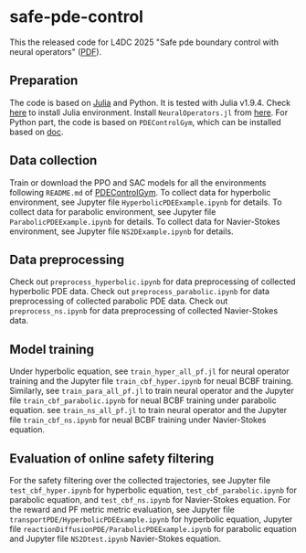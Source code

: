 # safe-pde-control
This the released code for L4DC 2025 "Safe pde boundary control with neural operators" ([PDF](https://arxiv.org/pdf/2411.15643)). 

## Preparation
The code is based on [Julia](https://julialang.org/) and Python. It is tested with Julia v1.9.4. Check [here](https://julialang.org/downloads/oldreleases/) to install Julia environment. Install `NeuralOperators.jl` from [here](https://docs.sciml.ai/NeuralOperators/stable/#Installation). For Python part, the code is based on `PDEControlGym`, which can be installed based on [doc](https://pdecontrolgym.readthedocs.io/en/latest/guide/install.html).

## Data collection
Train or download the PPO and SAC models for all the environments following `README.md` of [PDEControlGym](https://github.com/lukebhan/PDEControlGym).
To collect data for hyperbolic environment, see Jupyter file `HyperbolicPDEExample.ipynb` for details. To collect data for parabolic environment, see Jupyter file `ParabolicPDEExample.ipynb` for details. To collect data for Navier-Stokes environment, see Jupyter file `NS2DExample.ipynb` for details.

## Data preprocessing
Check out `preprocess_hyperbolic.ipynb` for data preprocessing of collected hyperbolic PDE data. Check out `preprocess_parabolic.ipynb` for data preprocessing of collected parabolic PDE data. Check out `preprocess_ns.ipynb` for data preprocessing of collected Navier-Stokes data. 

## Model training 
Under hyperbolic equation, see `train_hyper_all_pf.jl` for neural operator training and the Jupyter file `train_cbf_hyper.ipynb` for neual BCBF training. Similarly, see `train_para_all_pf.jl` to train neural operator and the Jupyter file `train_cbf_parabolic.ipynb` for neual BCBF training under parabolic equation. see `train_ns_all_pf.jl` to train neural operator and the Jupyter file `train_cbf_ns.ipynb` for neual BCBF training under Navier-Stokes equation. 


## Evaluation of online safety filtering
For the safety filtering over the collected trajectories, see Jupyter file `test_cbf_hyper.ipynb` for hyperbolic equation, `test_cbf_parabolic.ipynb` for parabolic equation, and `test_cbf_ns.ipynb` for Navier-Stokes equation. For the reward and PF metric metric evaluation, see Jupyter file `transportPDE/HyperbolicPDEExample.ipynb` for hyperbolic equation,  Jupyter file `reactionDiffusionPDE/ParabolicPDEExample.ipynb` for parabolic equation and Jupyter file `NS2Dtest.ipynb` Navier-Stokes equation.

